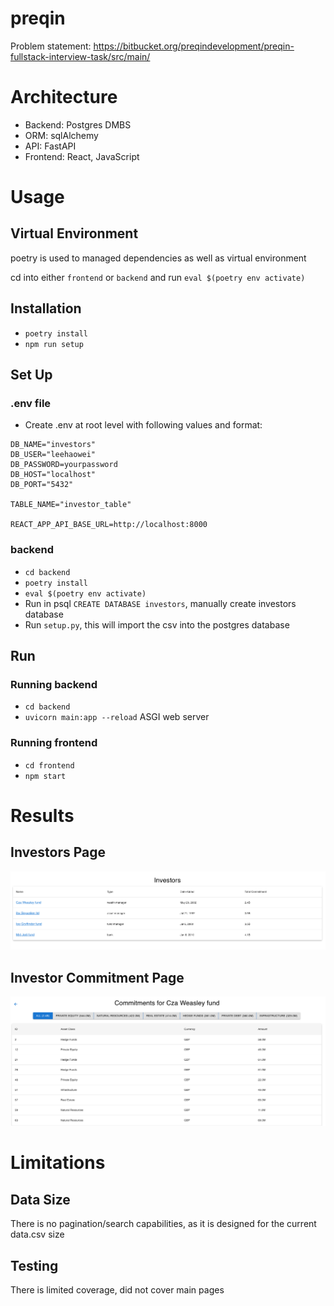 # preqin
Problem statement:
https://bitbucket.org/preqindevelopment/preqin-fullstack-interview-task/src/main/

# Architecture
- Backend: Postgres DMBS
- ORM: sqlAlchemy
- API: FastAPI
- Frontend: React, JavaScript

# Usage
## Virtual Environment
poetry is used to managed dependencies as well as virtual environment

cd into either `frontend` or `backend` and run `eval $(poetry env activate)`

## Installation
- `poetry install`
- `npm run setup`

## Set Up
### .env file
- Create .env at root level with following values and format:
```
DB_NAME="investors"
DB_USER="leehaowei"
DB_PASSWORD=yourpassword
DB_HOST="localhost"
DB_PORT="5432"

TABLE_NAME="investor_table"

REACT_APP_API_BASE_URL=http://localhost:8000
```

### backend
- `cd backend`
- `poetry install`
- `eval $(poetry env activate)`
- Run in psql `CREATE DATABASE investors`, manually create investors database
- Run `setup.py`, this will import the csv into the postgres database

## Run
### Running backend
- `cd backend`
- `uvicorn main:app --reload` ASGI web server

### Running frontend
- `cd frontend`
- `npm start`

# Results
## Investors Page
![investors.png](investors.png)
## Investor Commitment Page
![investor_commitments.png](investor_commitments.png)

# Limitations
## Data Size
There is no pagination/search capabilities, as it is designed for the current data.csv size

## Testing
There is limited coverage, did not cover main pages